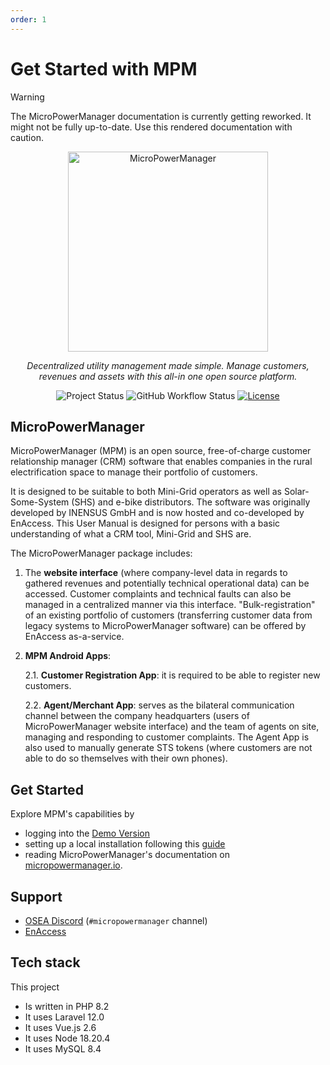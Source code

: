 ```yaml
---
order: 1
---
```


# Get Started with MPM

> [!WARNING]
> The MicroPowerManager documentation is currently getting reworked.
> It might not be fully up-to-date.
> Use this rendered documentation with caution.

<p align="center">
  <a href="https://github.com/EnAccess/micropowermanager">
    <img
      src="https://micropowermanager.io/mpmlogo_raw.png"
      alt="MicroPowerManager"
      width="320"
    >
  </a>
</p>
<p align="center">
    <em>Decentralized utility management made simple. Manage customers, revenues and assets with this all-in one open source platform.</em>
</p>
<p align="center">
  <img
    alt="Project Status"
    src="https://img.shields.io/badge/Project%20Status-stable-green"
  >
  <img
    alt="GitHub Workflow Status"
    src="https://img.shields.io/github/actions/workflow/status/EnAccess/micropowermanager/check-generic.yaml"
  >
  <a href="https://github.com/EnAccess/micropowermanager/blob/main/LICENSE" target="_blank">
    <img
      alt="License"
      src="https://img.shields.io/github/license/EnAccess/micropowermanager"
    >
  </a>
</p>

## MicroPowerManager

MicroPowerManager (MPM) is an open source, free-of-charge customer relationship manager (CRM) software that enables companies in the rural electrification space to manage their portfolio of customers.

It is designed to be suitable to both Mini-Grid operators as well as Solar-Some-System (SHS) and e-bike distributors.
The software was originally developed by INENSUS GmbH and is now hosted and co-developed by EnAccess.
This User Manual is designed for persons with a basic understanding of what a CRM tool, Mini-Grid and SHS are.

The MicroPowerManager package includes:

1. The **website interface** (where company-level data in regards to gathered revenues and potentially technical operational data) can be accessed.
   Customer complaints and technical faults can also be managed in a centralized manner via this interface.
   "Bulk-registration" of an existing portfolio of customers (transferring customer data from legacy systems to MicroPowerManager software) can be offered by EnAccess as-a-service.

2. **MPM Android Apps**:

   2.1. **Customer Registration App**: it is required to be able to register new customers.

   2.2. **Agent/Merchant App**: serves as the bilateral communication channel between the company headquarters (users of MicroPowerManager website interface) and the team of agents on site, managing and responding to customer complaints.
   The Agent App is also used to manually generate STS tokens (where customers are not able to do so themselves with their own phones).

## Get Started

Explore MPM's capabilities by

- logging into the [Demo Version](https://demo.micropowermanager.io/#/login)
- setting up a local installation following this [guide](https://micropowermanager.io/development/development-environment.html)
- reading MicroPowerManager's documentation on [micropowermanager.io](https://micropowermanager.io/).

## Support

- [OSEA Discord](https://discord.osea-community.org/) (`#micropowermanager` channel)
- [EnAccess](https://enaccess.org/)

## Tech stack

This project

- Is written in PHP 8.2
- It uses Laravel 12.0
- It uses Vue.js 2.6
- It uses Node 18.20.4
- It uses MySQL 8.4
